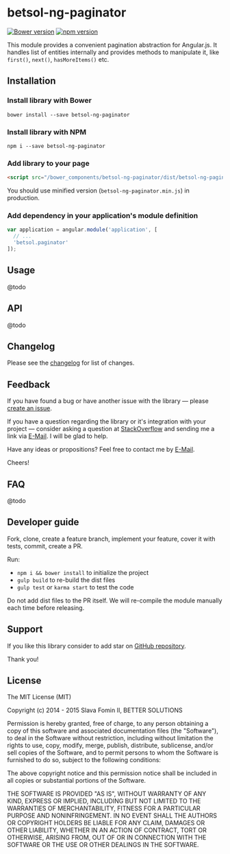 # betsol-ng-paginator

[![Bower version](https://badge.fury.io/bo/betsol-ng-paginator.svg)](http://badge.fury.io/bo/betsol-ng-paginator)
[![npm version](https://badge.fury.io/js/betsol-ng-paginator.svg)](http://badge.fury.io/js/betsol-ng-paginator)


This module provides a convenient pagination abstraction for Angular.js.
It handles list of entities internally and provides methods to manipulate it,
like `first()`, `next()`, `hasMoreItems()` etc.


## Installation

### Install library with Bower

`bower install --save betsol-ng-paginator`


### Install library with NPM

`npm i --save betsol-ng-paginator`


### Add library to your page

``` html
<script src="/bower_components/betsol-ng-paginator/dist/betsol-ng-paginator.js"></script>
```

You should use minified version (`betsol-ng-paginator.min.js`) in production.


### Add dependency in your application's module definition

``` javascript
var application = angular.module('application', [
  // ...
  'betsol.paginator'
]);
```


## Usage

@todo


## API

@todo


## Changelog

Please see the [changelog][changelog] for list of changes.


## Feedback

If you have found a bug or have another issue with the library —
please [create an issue][new-issue].

If you have a question regarding the library or it's integration with your project —
consider asking a question at [StackOverflow][so-ask] and sending me a
link via [E-Mail][email]. I will be glad to help.

Have any ideas or propositions? Feel free to contact me by [E-Mail][email].

Cheers!


## FAQ

@todo


## Developer guide

Fork, clone, create a feature branch, implement your feature, cover it with tests, commit, create a PR.

Run:

- `npm i && bower install` to initialize the project
- `gulp build` to re-build the dist files
- `gulp test` or `karma start` to test the code

Do not add dist files to the PR itself.
We will re-compile the module manually each time before releasing.


## Support

If you like this library consider to add star on [GitHub repository][repo-gh].

Thank you!


## License

The MIT License (MIT)

Copyright (c) 2014 - 2015 Slava Fomin II, BETTER SOLUTIONS

Permission is hereby granted, free of charge, to any person obtaining a copy
of this software and associated documentation files (the "Software"), to deal
in the Software without restriction, including without limitation the rights
to use, copy, modify, merge, publish, distribute, sublicense, and/or sell
copies of the Software, and to permit persons to whom the Software is
furnished to do so, subject to the following conditions:

The above copyright notice and this permission notice shall be included in
all copies or substantial portions of the Software.

THE SOFTWARE IS PROVIDED "AS IS", WITHOUT WARRANTY OF ANY KIND, EXPRESS OR
IMPLIED, INCLUDING BUT NOT LIMITED TO THE WARRANTIES OF MERCHANTABILITY,
FITNESS FOR A PARTICULAR PURPOSE AND NONINFRINGEMENT. IN NO EVENT SHALL THE
AUTHORS OR COPYRIGHT HOLDERS BE LIABLE FOR ANY CLAIM, DAMAGES OR OTHER
LIABILITY, WHETHER IN AN ACTION OF CONTRACT, TORT OR OTHERWISE, ARISING FROM,
OUT OF OR IN CONNECTION WITH THE SOFTWARE OR THE USE OR OTHER DEALINGS IN
THE SOFTWARE.

  [changelog]: changelog.md
  [so-ask]:    http://stackoverflow.com/questions/ask?tags=angularjs,javascript
  [email]:     mailto:s.fomin@betsol.ru
  [new-issue]: https://github.com/betsol/ng-paginator/issues/new
  [gulp]:      http://gulpjs.com/
  [repo-gh]:   https://github.com/betsol/ng-paginator
